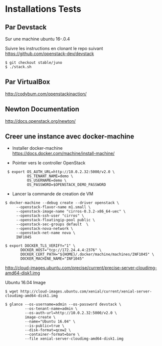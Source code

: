 # Installations Tests

## Par Devstack

Sur une machine ubuntu 16-.0.4

Suivre les instructions en clonant le repo suivant 
https://github.com/openstack-dev/devstack

```
$ git checkout stable/juno
$ ./stack.sh
```

## Par VirtualBox

http://codybum.com/openstackinaction/


## Newton Documentation

http://docs.openstack.org/newton/

## Creer une instance avec docker-machine

* Installer docker-machine  
https://docs.docker.com/machine/install-machine/

* Pointer vers le controller OpenStack

```
 $ export OS_AUTH_URL=http://10.0.2.32:5000/v2.0 \
          OS_TENANT_NAME=demo \
          OS_USERNAME=demo \
          OS_PASSWORD=$OPENSTACK_DEMO_PASSWORD          
```

* Lancer la commande de creation de VM

```
$ docker-machine --debug create --driver openstack \
     --openstack-flavor-name m1.small \
     --openstack-image-name "cirros-0.3.2-x86_64-uec" \
     --openstack-ssh-user "cirros" \
     --openstack-floatingip-pool public \
     --openstack-sec-groups default  \
     --openstack-nova-network \
     --openstack-net-name nova \
     INF1045
```

```
$ export DOCKER_TLS_VERIFY="1" \
       DOCKER_HOST="tcp://172.24.4.4:2376" \
       DOCKER_CERT_PATH="${HOME}/.docker/machine/machines/INF1045" \
       DOCKER_MACHINE_NAME="INF1045"
```

http://cloud-images.ubuntu.com/precise/current/precise-server-cloudimg-amd64-disk1.img

Ubuntu 16.04 Image

```
$ wget http://cloud-images.ubuntu.com/xenial/current/xenial-server-cloudimg-amd64-disk1.img
```

```
$ glance --os-username=admin --os-password devstack \
         --os-tenant-name=admin \
         --os-auth-url=http://10.0.2.32:5000/v2.0 \
         image-create \
         --name="Ubuntu 16.04" \
         --is-public=true \
         --disk-format=qcow2 \
         --container-format=bare \
         --file xenial-server-cloudimg-amd64-disk1.img
```
